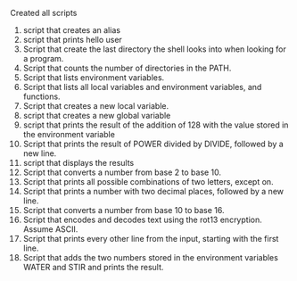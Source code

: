 Created all scripts 
1.	script that creates an alias
2.	script that prints hello user
3.	Script that create the last directory the shell looks into when looking for a program.
4.	Script that counts the number of directories in the PATH.
5.	Script that lists environment variables.
6.	Script that lists all local variables and environment variables, and functions.
7.	Script that creates a new local variable.
8.	script that creates a new global variable
9.	script that prints the result of the addition of 128 with the value stored in the environment variable
10.	Script that prints the result of POWER divided by DIVIDE, followed by a new line.
11.	script that displays the results
12.	Script that converts a number from base 2 to base 10.
13.	Script that prints all possible combinations of two letters, except on.
14.	Script that prints a number with two decimal places, followed by a new line.	
15.	Script that converts a number from base 10 to base 16.
16.	Script that encodes and decodes text using the rot13 encryption. Assume ASCII.
17.	Script that prints every other line from the input, starting with the first line.
18.	Script that adds the two numbers stored in the environment variables WATER and STIR and prints the result.

